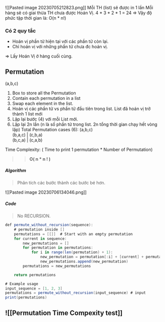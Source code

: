 ![[Pasted image 20230705212823.png]]
Mỗi TH (list) sẽ được in 1 lần 
Mỗi hàng sẽ có giai thừa TH chưa được Hoán Vị. 4 * 3 * 2 * 1 = 24 
=>  Vậy độ phức tập thời gian là: O(n *  n!)

### Có 2 quy tắc

+ Hoán vị  phần tử hiện tại với các phần tử còn lại.
+ Chỉ hoán vị với những phần tử chưa đc hoán vị.

=> Lấy Hoán Vị ở hàng cuối cùng.

## Permutation
(a,b,c)
1) Box to store all the Permutation 
2) Contain each permutation in a list
3) Swap each element in the list.
4)  Hoán vị các phần tử vs phần tử đầu tiên trong list. List đã hoán vị trở thành 1 list mới 
5)  Lặp lại bước (4) với mỗi List mới.
6) Lặp lại 2n lần (n là số phần tử trong list. 2n tổng thời gian chạy hết vòng lặp)
Total Permutation cases (6):
	(a,b,c)   
	(b,a,c)   |  (c,b,a)  
	(b,c,a)   |  (c,a,b)  

Time Complexity: ( Time to print 1 permutation * Number of Permutation)
>> **O( n * n ! )**

##### Algorithm
> Phân tích các bước thành các bước bé hơn.

![[Pasted image 20230706134046.png]]


##### Code

> No RECURSION.
```cs
def permute_without_recursion(sequence):
    # permutation inside []
    permutations = [[]]  # Start with an empty permutation
    for current in sequence:
        new_permutations = []
        for permutation in permutations:
            for i in range(len(permutation) + 1):
                new_permutation = permutation[:i] + [current] + permutation[i:]
                new_permutations.append(new_permutation)
        permutations = new_permutations

    return permutations

# Example usage
input_sequence = [1, 2, 3]
permutations = permute_without_recursion(input_sequence) # input
print(permutations)

```


## ![[Permutation Time Compexity test]]
